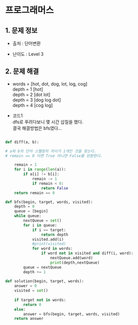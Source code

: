 # 프로그래머스  

## 1. 문제 정보

- 출처 : 단어변환

- 난이도 : Level 3

## 2. 문제 해결

* words = [hot, dot, dog, lot, log, cog]     
depth = 1 [hot]   
depth = 2 [dot lot]   
depth = 3 [dog log dot]   
depth = 4 [cog log]   

- 코드1    
dfs로 푸려다보니 몇 시간 삽질을 했다.   
결국 해결방법은 bfs였다...   

```python

def diff(a, b):

# a와 b의 단어 스펠링의 차이가 1개인 것을 찾는다.
# remain == 0 이면 True 아니면 False를 반환한다.

    remain = 1
    for i in range(len(a)):
        if a[i] != b[i]:
            remain -= 1
            if remain < 0:
                return False
    return remain == 0

def bfs(begin, target, words, visited):
    depth = 0
    queue = [begin]
    while queue:
        nextQueue = set()
        for i in queue:
            if i == target:
                return depth
            visited.add(i)
            #print(visited)
            for word in words:
                if word not in visited and diff(i, word):
                    nextQueue.add(word)
                    print(depth,nextQueue)
        queue = nextQueue
        depth += 1
    
def solution(begin, target, words):
    answer = 0
    visited = set()
    
    if target not in words:
        return 0
    else:
        answer = bfs(begin, target, words, visited)
    return answer
```   
